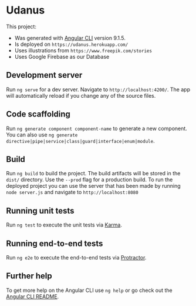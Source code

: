 # Udanus

This project: 
- Was generated with [Angular CLI](https://github.com/angular/angular-cli) version 9.1.5.
- Is deployed on `https://udanus.herokuapp.com/`
- Uses illustrations from `https://www.freepik.com/stories`
- Uses Google Firebase as our Database

## Development server

Run `ng serve` for a dev server. Navigate to `http://localhost:4200/`. The app will automatically reload if you change any of the source files.

## Code scaffolding

Run `ng generate component component-name` to generate a new component. You can also use `ng generate directive|pipe|service|class|guard|interface|enum|module`.

## Build

Run `ng build` to build the project. The build artifacts will be stored in the `dist/` directory. Use the `--prod` flag for a production build. To run the deployed project you can use the server that has been made by running `node server.js` and navigate to `http://localhost:8080`

## Running unit tests

Run `ng test` to execute the unit tests via [Karma](https://karma-runner.github.io).

## Running end-to-end tests

Run `ng e2e` to execute the end-to-end tests via [Protractor](http://www.protractortest.org/).

## Further help

To get more help on the Angular CLI use `ng help` or go check out the [Angular CLI README](https://github.com/angular/angular-cli/blob/master/README.md).
